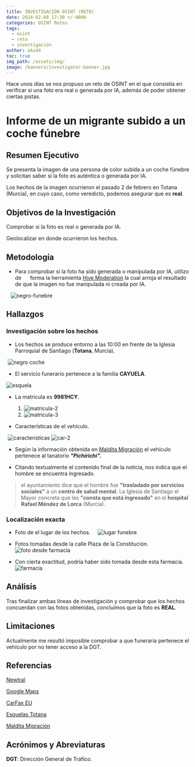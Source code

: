 ```yaml
---
title: INVESTIGACIÓN OSINT (RETO)
date: 2024-02-08 17:30 +/-0000
categories: OSINT Retos
tags:
  - osint
  - reto
  - investigación
author: okud4
toc: true
img_path: /assets/img/
image: /banners/investigator-banner.jpg
---
```


Hace unos días se nos propuso un reto de OSINT en el que consistía en verificar si una foto era real o generada por IA, además de poder obtener ciertas pistas.

# Informe de un migrante subido a un coche fúnebre

## Resumen Ejecutivo

Se presenta la imagen de una persona de color subida a un coche fúnebre y solicitan saber si la foto es auténtica o generada por IA.

Los hechos de la imagen ocurrieron el pasado 2 de febrero en Totana (Murcia), en cuyo caso, como veredicto, podemos asegurar que es **real**.

## Objetivos de la Investigación

Comprobar si la foto es real o generada por IA.

Geolocalizar en donde ocurrieron los hechos.

## Metodología

- Para comprobar si la foto ha sido generada o manipulada por IA, utilizo de      forma la herramienta [Hive Moderation](https://hivemoderation.com) la cual arroja el resultado de que la imagen no fue manipulada ni creada por IA.

   ![negro-funebre](capturas/totana/image.png)

## Hallazgos

### Investigación sobre los hechos

- Los hechos se produce entorno a las 10:00 en frente de la Iglesia Parroquial de Santiago (**Totana**, Murcia).

  ![negro coche](capturas/totana/image-4.png)

- El servicio funerario pertenece a la familia **CAYUELA**.

 ![esquela](capturas/totana/isabel.png)

- La matricula es **9981HCY**.
  
  1. ![matricula-2](capturas/totana/image-7.png)
  2. ![matricula-3](capturas/totana/image-10.png)

- Características de el vehículo.

  ![caracteristicas](capturas/totana/image-8.png) ![car-2](capturas/totana/image-9.png)

- Según la información obtenida en [Maldita Migración](https://maldita.es/migracion/bulo/20240206/migrante-coche-funebre-totana-murcia/) el vehículo pertenece al tanatorio ***"Pichirichi".***

- Citando textualmente el contenido final de la noticia, nos indica que el hombre se encuentra ingresado.

> el ayuntamiento dice que el hombre fue **"trasladado por servicios sociales"** a un **centro de salud mental**. La Iglesia de Santiago el Mayor concreta que les **"consta que está ingresado"** en el **hospital Rafael Méndez de Lorca** (Murcia).

### Localización exacta

- Foto de el lugar de los hechos.
    ![lugar funebre](capturas/totana/image-3.png)

- Fotos tomadas desde la calle Plaza de la Constitución.
    ![foto desde farmacia](capturas/totana/image-2.png)

- Con cierta exactitud, podría haber sido tomada desde esta farmacia.
    ![farmacia](capturas/totana/image-1.png)

## Análisis

Tras finalizar ambas líneas de investigación y comprobar que los hechos concuerdan con las fotos obtenidas, concluimos que la foto es **REAL**.

## Limitaciones

Actualmente me resultó imposible comprobar a que funeraria pertenece el vehículo por no tener acceso a la DGT.

## Referencias

[Newtral](https://www.newtral.es/hombre-coche-funebre-totana-nos-preguntais-por/20240205/)

[Google Maps](https://www.google.com/maps/)

[CarFax EU](https://www.carfax.eu/es/comprobar-matricula)

[Esquelas Totana](https://esquelastotana.blogspot.com)

[Maldita Migración](https://maldita.es/migracion/bulo/20240206/migrante-coche-funebre-totana-murcia/)

## Acrónimos y Abreviaturas

**DGT**: Dirección General de Tráfico.
